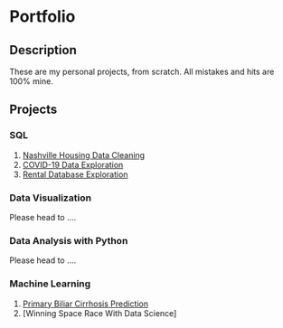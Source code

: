 # Portfolio

## Description

These are my personal projects, from scratch. All mistakes and hits are 100% mine.

## Projects

### SQL

1. [Nashville Housing Data Cleaning](sql_cleaning)
2. [COVID-19 Data Exploration](sql_covid)
3. [Rental Database Exploration](sql_sakila)

### Data Visualization

Please head to ....

### Data Analysis with Python

Please head to ....

### Machine Learning

1. [Primary Biliar Cirrhosis Prediction](cirrhosis)
2. [Winning Space Race With Data Science]
